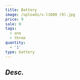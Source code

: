 ```yaml
---
title: Battery
image: /uploads/s-l1600 (9).jpg
price: 9
sale: 0
tags:
  - one
  - three
quantity:
  - '1'
type: battery
---
```

## _Desc._

